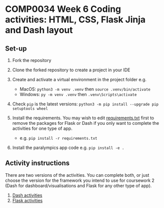 # COMP0034 Week 6 Coding activities: HTML, CSS, Flask Jinja and Dash layout

## Set-up

1. Fork the repository
2. Clone the forked repository to create a project in your IDE
3. Create and activate a virtual environment in the project folder e.g.

    - MacOS: `python3 -m venv .venv` then `source .venv/bin/activate`
    - Windows: `py -m venv .venv` then `.venv\Scripts\activate`
4. Check `pip` is the latest versions: `python3 -m pip install --upgrade pip setuptools wheel`
5. Install the requirements. You may wish to edit [requirements.txt](requirements.txt) first to remove the packages for
   Flask or Dash if you only want to complete the activities for one type of app.

    - e.g. `pip install -r requirements.txt`
6. Install the paralympics app code e.g. `pip install -e .`

## Activity instructions

There are two versions of the activities. You can complete both, or just choose the version for the framework you intend
to use for coursework 2 (Dash for dashboard/visualisations and Flask for any other type of app).

1. [Dash activities](wk6-dash.md)
2. [Flask activities](wk6-flask.md)
